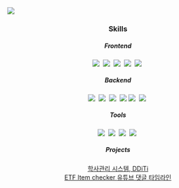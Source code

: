 <img src="https://capsule-render.vercel.app/api?type=waving&height=300&color=gradient&text=Welcome!&fontSize=48&fontAlign=50&fontAlignY=50&section=header&animation=fadeIn&desc=cubecat100's%20GitHub&reversal=false&strokeWidth=1" />

<h3 align="center">Skills</h3>

<h5 align="center">Frontend</h5>
<p align="center">
  <img src="https://img.shields.io/badge/Javascript-ffb13b?style=flat-square&logo=javascript&logoColor=white"/></a>&nbsp 
  <img src="https://img.shields.io/badge/HTML5-E34F26?style=flat-square&logo=html5&logoColor=white"/></a>&nbsp
  <img src="https://img.shields.io/badge/CSS-1572B6?style=flat-square&logo=css3&logoColor=white"/></a>&nbsp
  <img src="https://img.shields.io/badge/Bootstrap5-7952B3?style=flat-square&logo=bootstrap&logoColor=white"/></a>&nbsp
  <img src="https://img.shields.io/badge/JQuery-0769AD?style=flat-square&amp;logo=jquery&amp;logoColor=white"/></a>&nbsp
  <br>
</p>

<h5 align="center">Backend</h5>
<p align="center">
  <img src="https://img.shields.io/badge/Java-007396?style=flat-square&logo=Java&logoColor=white"/></a>&nbsp 
  <img src="https://img.shields.io/badge/Spring-6DB33F?style=flat-square&logo=Spring&logoColor=white"/></a>&nbsp
  <img src="https://img.shields.io/badge/Mysql-E6B91E?style=flat-square&logo=MySql&logoColor=white"/></a>&nbsp
  <img src="https://img.shields.io/badge/Oracle-F80000?style=flat-square&logo=oracle&logoColor=white">
  <img src="https://img.shields.io/badge/Apache Tomcat-F8DC75?style=flat-square&logo=apachetomcat&logoColor=black"/></a>&nbsp
  <img src="https://img.shields.io/badge/CSharp-007396?style=flat-square&logo=cplusplus&logoColor=white"/></a>&nbsp 
  <br>
</p>

<h5 align="center">Tools</h5>
<p align="center">
  <img src="https://img.shields.io/badge/Visual Studio-7952B3?style=flat-square&logo=visualstudiocode&logoColor=black"/></a>&nbsp
  <img src="https://img.shields.io/badge/Visual Studio Code-007ACC?style=flat-square&logo=visualstudiocode&logoColor=black"/></a>&nbsp
  <img src="https://img.shields.io/badge/Ecilpse IDE-2C2255?style=flat-square&logo=eclipseide&logoColor=black"/></a>&nbsp
  <img src="https://img.shields.io/badge/Git-F05032?style=flat-square&logo=git&logoColor=white"/></a>&nbsp
</p>

<h5 align="center">Projects</h5>
<p align="center">
  <a href="https://github.com/cubecat100/DDiTi"> 학사관리 시스템, DDiTi </a></br>
  <a href="https://github.com/cubecat100/EFT_item_checker"> ETF Item checker </a>
  <a href="https://github.com/cubecat100/youtube_timeline_comments"> 유튜브 댓글 타임라인 </a>
  
</p>


<br>
